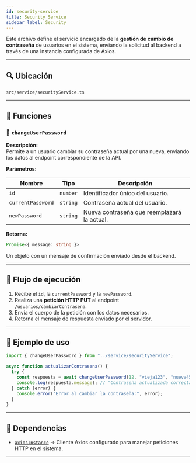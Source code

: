 ```yaml
---
id: security-service
title: Security Service
sidebar_label: Security 
---
```


Este archivo define el servicio encargado de la **gestión de cambio de contraseña** de usuarios en el sistema, enviando la solicitud al backend a través de una instancia configurada de Axios.

---

## 🔍 Ubicación
`src/service/securityService.ts`

---

## 📌 Funciones

### 🔹 `changeUserPassword`

**Descripción:**  
Permite a un usuario cambiar su contraseña actual por una nueva, enviando los datos al endpoint correspondiente de la API.

**Parámetros:**

| Nombre           | Tipo     | Descripción |
|------------------|----------|-------------|
| `id`             | `number` | Identificador único del usuario. |
| `currentPassword`| `string` | Contraseña actual del usuario. |
| `newPassword`    | `string` | Nueva contraseña que reemplazará la actual. |

**Retorna:**  
```ts
Promise<{ message: string }>
````

Un objeto con un mensaje de confirmación enviado desde el backend.

---

## 🔄 Flujo de ejecución

1. Recibe el `id`, la `currentPassword` y la `newPassword`.
2. Realiza una **petición HTTP PUT** al endpoint `/usuarios/cambiarContrasena`.
3. Envía el cuerpo de la petición con los datos necesarios.
4. Retorna el mensaje de respuesta enviado por el servidor.

---

## 📌 Ejemplo de uso

```ts
import { changeUserPassword } from "../service/securityService";

async function actualizarContrasena() {
  try {
    const respuesta = await changeUserPassword(12, "vieja123", "nueva456");
    console.log(respuesta.message); // "Contraseña actualizada correctamente"
  } catch (error) {
    console.error("Error al cambiar la contraseña:", error);
  }
}
```

---

## 🔗 Dependencias

* [`axiosInstance`](../utils/axiosInstance.md) → Cliente Axios configurado para manejar peticiones HTTP en el sistema.

---